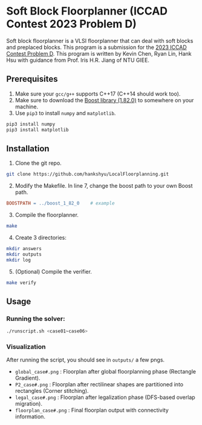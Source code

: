 # Soft Block Floorplanner (ICCAD Contest 2023 Problem D)

Soft block floorplanner is a VLSI floorplanner that can deal with soft blocks and preplaced blocks. This program is a submission for the [2023 ICCAD Contest Problem D](http://iccad-contest.org/tw/03_problems.html). This program is written by Kevin Chen, Ryan Lin, Hank Hsu with guidance from Prof. Iris H.R. Jiang of NTU GIEE.

## Prerequisites
1. Make sure your `gcc/g++` supports C++17 (C++14 should work too). 
2. Make sure to download the [Boost library (1.82.0)](https://www.boost.org/users/history/version_1_82_0.html) to somewhere on your machine.
3. Use `pip3` to install `numpy` and `matplotlib`.
```bash
pip3 install numpy
pip3 install matplotlib
```

## Installation

1. Clone the git repo.
```bash
git clone https://github.com/hankshyu/LocalFloorplanning.git
```

2. Modify the Makefile. In line 7, change the boost path to your own Boost path.
```Makefile
BOOSTPATH = ../boost_1_82_0    # example
```

3. Compile the floorplanner.
```bash
make
```

4. Create 3 directories:
```bash
mkdir answers
mkdir outputs
mkdir log
```

5. (Optional) Compile the verifier.
```bash
make verify
```

## Usage

### Running the solver:
```bash
./runscript.sh <case01~case06>
```

### Visualization
After running the script, you should see in `outputs/` a few pngs.
* `global_case#.png` : Floorplan after global floorplanning phase (Rectangle Gradient).
* `P2_case#.png` : Floorplan after rectilinear shapes are partitioned into rectangles (Corner stitching).
* `legal_case#.png` : Floorplan after legalization phase (DFS-based overlap migration).
* `floorplan_case#.png` : Final floorplan output with connectivity information.